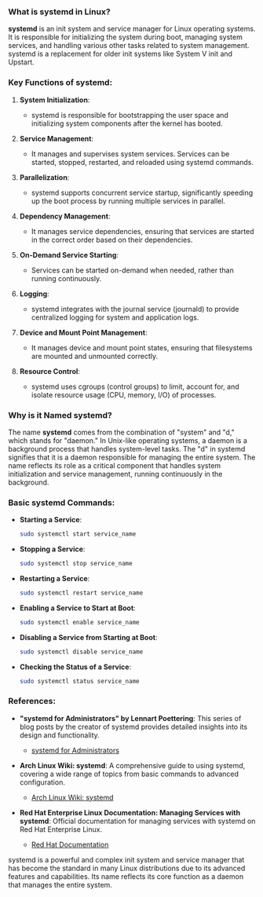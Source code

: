 ### What is systemd in Linux?

**systemd** is an init system and service manager for Linux operating systems. It is responsible for initializing the system during boot, managing system services, and handling various other tasks related to system management. systemd is a replacement for older init systems like System V init and Upstart.

### Key Functions of systemd:

1. **System Initialization**:
   - systemd is responsible for bootstrapping the user space and initializing system components after the kernel has booted.
   
2. **Service Management**:
   - It manages and supervises system services. Services can be started, stopped, restarted, and reloaded using systemd commands.

3. **Parallelization**:
   - systemd supports concurrent service startup, significantly speeding up the boot process by running multiple services in parallel.

4. **Dependency Management**:
   - It manages service dependencies, ensuring that services are started in the correct order based on their dependencies.

5. **On-Demand Service Starting**:
   - Services can be started on-demand when needed, rather than running continuously.

6. **Logging**:
   - systemd integrates with the journal service (journald) to provide centralized logging for system and application logs.

7. **Device and Mount Point Management**:
   - It manages device and mount point states, ensuring that filesystems are mounted and unmounted correctly.

8. **Resource Control**:
   - systemd uses cgroups (control groups) to limit, account for, and isolate resource usage (CPU, memory, I/O) of processes.

### Why is it Named systemd?

The name **systemd** comes from the combination of "system" and "d," which stands for "daemon." In Unix-like operating systems, a daemon is a background process that handles system-level tasks. The "d" in systemd signifies that it is a daemon responsible for managing the entire system. The name reflects its role as a critical component that handles system initialization and service management, running continuously in the background.

### Basic systemd Commands:

- **Starting a Service**:
  ```bash
  sudo systemctl start service_name
  ```

- **Stopping a Service**:
  ```bash
  sudo systemctl stop service_name
  ```

- **Restarting a Service**:
  ```bash
  sudo systemctl restart service_name
  ```

- **Enabling a Service to Start at Boot**:
  ```bash
  sudo systemctl enable service_name
  ```

- **Disabling a Service from Starting at Boot**:
  ```bash
  sudo systemctl disable service_name
  ```

- **Checking the Status of a Service**:
  ```bash
  sudo systemctl status service_name
  ```

### References:

- **"systemd for Administrators" by Lennart Poettering**: This series of blog posts by the creator of systemd provides detailed insights into its design and functionality.
  - [systemd for Administrators](https://0pointer.de/blog/projects/systemd-for-admins-1.html)
  
- **Arch Linux Wiki: systemd**: A comprehensive guide to using systemd, covering a wide range of topics from basic commands to advanced configuration.
  - [Arch Linux Wiki: systemd](https://wiki.archlinux.org/index.php/Systemd)
  
- **Red Hat Enterprise Linux Documentation: Managing Services with systemd**: Official documentation for managing services with systemd on Red Hat Enterprise Linux.
  - [Red Hat Documentation](https://access.redhat.com/documentation/en-us/red_hat_enterprise_linux/7/html/system_administrators_guide/chap-managing_services_with_systemd)

systemd is a powerful and complex init system and service manager that has become the standard in many Linux distributions due to its advanced features and capabilities. Its name reflects its core function as a daemon that manages the entire system.
